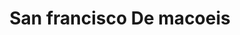 ---
title: San francisco De macoeis
url: /san-francisco-de-macoeis/
latitude: 19.287
longitude: -70.269
---